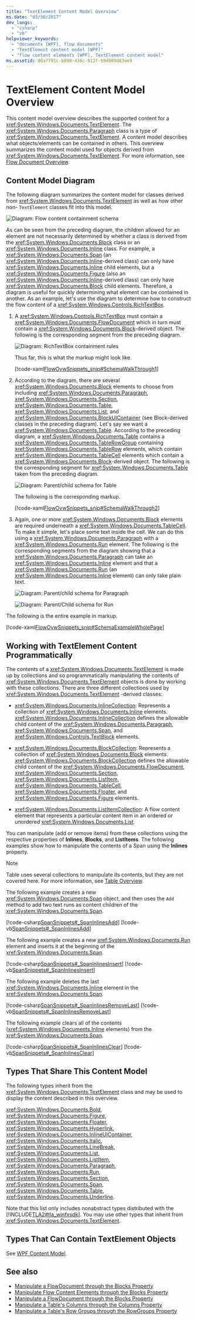 ```yaml
---
title: "TextElement Content Model Overview"
ms.date: "03/30/2017"
dev_langs: 
  - "csharp"
  - "vb"
helpviewer_keywords: 
  - "documents [WPF], flow documents"
  - "TextElement content model [WPF]"
  - "flow content elements [WPF], TextElement content model"
ms.assetid: d0a7791c-b090-438c-812f-b9d009d83ee9
---
```

# TextElement Content Model Overview
This content model overview describes the supported content for a <xref:System.Windows.Documents.TextElement>. The <xref:System.Windows.Documents.Paragraph> class is a type of <xref:System.Windows.Documents.TextElement>. A content model describes what objects/elements can be contained in others. This overview summarizes the content model used for objects derived from <xref:System.Windows.Documents.TextElement>. For more information, see [Flow Document Overview](flow-document-overview.md).  

<a name="text_element_classes"></a>   
## Content Model Diagram  
 The following diagram summarizes the content model for classes derived from <xref:System.Windows.Documents.TextElement> as well as how other non- `TextElement` classes fit into this model.  
  
 ![Diagram: Flow content containment schema](./media/flow-content-schema.png "Flow_Content_Schema")  
  
 As can be seen from the preceding diagram, the children allowed for an element are not necessarily determined by whether a class is derived from the <xref:System.Windows.Documents.Block> class or an <xref:System.Windows.Documents.Inline> class. For example, a <xref:System.Windows.Documents.Span> (an <xref:System.Windows.Documents.Inline>-derived class) can only have <xref:System.Windows.Documents.Inline> child elements, but a <xref:System.Windows.Documents.Figure> (also an <xref:System.Windows.Documents.Inline>-derived class) can only have <xref:System.Windows.Documents.Block> child elements. Therefore, a diagram is useful for quickly determining what element can be contained in another. As an example, let's use the diagram to determine how to construct the flow content of a <xref:System.Windows.Controls.RichTextBox>.  
  
1. A <xref:System.Windows.Controls.RichTextBox> must contain a <xref:System.Windows.Documents.FlowDocument> which in turn must contain a <xref:System.Windows.Documents.Block>-derived object. The following is the corresponding segment from the preceding diagram.  
  
     ![Diagram: RichTextBox containment rules](./media/flow-ovw-schemawalkthrough1.png "Flow_Ovw_SchemaWalkThrough1")  
  
     Thus far, this is what the markup might look like.  
  
     [!code-xaml[FlowOvwSnippets_snip#SchemaWalkThrough1](~/samples/snippets/csharp/VS_Snippets_Wpf/FlowOvwSnippets_snip/CS/MiscSnippets.xaml#schemawalkthrough1)]  
  
2. According to the diagram, there are several <xref:System.Windows.Documents.Block> elements to choose from including <xref:System.Windows.Documents.Paragraph>, <xref:System.Windows.Documents.Section>, <xref:System.Windows.Documents.Table>, <xref:System.Windows.Documents.List>, and <xref:System.Windows.Documents.BlockUIContainer> (see Block-derived classes in the preceding diagram). Let's say we want a <xref:System.Windows.Documents.Table>. According to the preceding diagram, a <xref:System.Windows.Documents.Table> contains a <xref:System.Windows.Documents.TableRowGroup> containing <xref:System.Windows.Documents.TableRow> elements, which contain <xref:System.Windows.Documents.TableCell> elements which contain a <xref:System.Windows.Documents.Block>-derived object. The following is the corresponding segment for <xref:System.Windows.Documents.Table> taken from the preceding diagram.  
  
     ![Diagram: Parent&#47;child schema for Table](./media/flow-ovw-schemawalkthrough2.png "Flow_Ovw_SchemaWalkThrough2")  
  
     The following is the corresponding markup.  
  
     [!code-xaml[FlowOvwSnippets_snip#SchemaWalkThrough2](~/samples/snippets/csharp/VS_Snippets_Wpf/FlowOvwSnippets_snip/CS/MiscSnippets.xaml#schemawalkthrough2)]  
  
3. Again, one or more <xref:System.Windows.Documents.Block> elements are required underneath a <xref:System.Windows.Documents.TableCell>. To make it simple, let's place some text inside the cell. We can do this using a <xref:System.Windows.Documents.Paragraph> with a <xref:System.Windows.Documents.Run> element. The following is the corresponding segments from the diagram showing that a <xref:System.Windows.Documents.Paragraph> can take an <xref:System.Windows.Documents.Inline> element and that a <xref:System.Windows.Documents.Run> (an <xref:System.Windows.Documents.Inline> element) can only take plain text.  
  
     ![Diagram: Parent&#47;child schema for Paragraph](./media/flow-ovw-schemawalkthrough3.png "Flow_Ovw_SchemaWalkThrough3")  
  
     ![Diagram: Parent&#47;Child schema for Run](./media/flow-ovw-schemawalkthrough4.png "Flow_Ovw_SchemaWalkThrough4")  
  
 The following is the entire example in markup.  
  
 [!code-xaml[FlowOvwSnippets_snip#SchemaExampleWholePage](~/samples/snippets/csharp/VS_Snippets_Wpf/FlowOvwSnippets_snip/CS/SchemaExample.xaml#schemaexamplewholepage)]  
  
<a name="Using_the_Content_Property"></a>   
## Working with TextElement Content Programmatically  
 The contents of a <xref:System.Windows.Documents.TextElement> is made up by collections and so programmatically manipulating the contents of <xref:System.Windows.Documents.TextElement> objects is done by working with these collections. There are three different collections used by <xref:System.Windows.Documents.TextElement> -derived classes:  
  
- <xref:System.Windows.Documents.InlineCollection>: Represents a collection of <xref:System.Windows.Documents.Inline> elements. <xref:System.Windows.Documents.InlineCollection> defines the allowable child content of the <xref:System.Windows.Documents.Paragraph>, <xref:System.Windows.Documents.Span>, and <xref:System.Windows.Controls.TextBlock> elements.  
  
- <xref:System.Windows.Documents.BlockCollection>: Represents a collection of <xref:System.Windows.Documents.Block> elements. <xref:System.Windows.Documents.BlockCollection> defines the allowable child content of the <xref:System.Windows.Documents.FlowDocument>, <xref:System.Windows.Documents.Section>, <xref:System.Windows.Documents.ListItem>, <xref:System.Windows.Documents.TableCell>, <xref:System.Windows.Documents.Floater>, and <xref:System.Windows.Documents.Figure> elements.  
  
- <xref:System.Windows.Documents.ListItemCollection>: A flow content element that represents a particular content item in an ordered or unordered <xref:System.Windows.Documents.List>.  
  
 You can manipulate (add or remove items) from these collections using the respective properties of **Inlines**, **Blocks**, and **ListItems**. The following examples show how to manipulate the contents of a Span using the **Inlines** property.  
  
> [!NOTE]
>  Table uses several collections to manipulate its contents, but they are not covered here. For more information, see [Table Overview](table-overview.md).  
  
 The following example creates a new <xref:System.Windows.Documents.Span> object, and then uses the `Add` method to add two text runs as content children of the <xref:System.Windows.Documents.Span>.  
  
 [!code-csharp[SpanSnippets#_SpanInlinesAdd](~/samples/snippets/csharp/VS_Snippets_Wpf/SpanSnippets/CSharp/Window1.xaml.cs#_spaninlinesadd)]
 [!code-vb[SpanSnippets#_SpanInlinesAdd](~/samples/snippets/visualbasic/VS_Snippets_Wpf/SpanSnippets/visualbasic/window1.xaml.vb#_spaninlinesadd)]  
  
 The following example creates a new <xref:System.Windows.Documents.Run> element and inserts it at the beginning of the <xref:System.Windows.Documents.Span>.  
  
 [!code-csharp[SpanSnippets#_SpanInlinesInsert](~/samples/snippets/csharp/VS_Snippets_Wpf/SpanSnippets/CSharp/Window1.xaml.cs#_spaninlinesinsert)]
 [!code-vb[SpanSnippets#_SpanInlinesInsert](~/samples/snippets/visualbasic/VS_Snippets_Wpf/SpanSnippets/visualbasic/window1.xaml.vb#_spaninlinesinsert)]  
  
 The following example deletes the last <xref:System.Windows.Documents.Inline> element in the <xref:System.Windows.Documents.Span>.  
  
 [!code-csharp[SpanSnippets#_SpanInlinesRemoveLast](~/samples/snippets/csharp/VS_Snippets_Wpf/SpanSnippets/CSharp/Window1.xaml.cs#_spaninlinesremovelast)]
 [!code-vb[SpanSnippets#_SpanInlinesRemoveLast](~/samples/snippets/visualbasic/VS_Snippets_Wpf/SpanSnippets/visualbasic/window1.xaml.vb#_spaninlinesremovelast)]  
  
 The following example clears all of the contents (<xref:System.Windows.Documents.Inline> elements) from the <xref:System.Windows.Documents.Span>.  
  
 [!code-csharp[SpanSnippets#_SpanInlinesClear](~/samples/snippets/csharp/VS_Snippets_Wpf/SpanSnippets/CSharp/Window1.xaml.cs#_spaninlinesclear)]
 [!code-vb[SpanSnippets#_SpanInlinesClear](~/samples/snippets/visualbasic/VS_Snippets_Wpf/SpanSnippets/visualbasic/window1.xaml.vb#_spaninlinesclear)]  
  
<a name="Types_that_Share_this_Content_Model"></a>   
## Types That Share This Content Model  
 The following types inherit from the <xref:System.Windows.Documents.TextElement> class and may be used to display the content described in this overview.  
  
 <xref:System.Windows.Documents.Bold>, <xref:System.Windows.Documents.Figure>, <xref:System.Windows.Documents.Floater>, <xref:System.Windows.Documents.Hyperlink>, <xref:System.Windows.Documents.InlineUIContainer>, <xref:System.Windows.Documents.Italic>, <xref:System.Windows.Documents.LineBreak>, <xref:System.Windows.Documents.List>, <xref:System.Windows.Documents.ListItem>, <xref:System.Windows.Documents.Paragraph>, <xref:System.Windows.Documents.Run>, <xref:System.Windows.Documents.Section>, <xref:System.Windows.Documents.Span>, <xref:System.Windows.Documents.Table>, <xref:System.Windows.Documents.Underline>.  
  
 Note that this list only includes nonabstract types distributed with the [!INCLUDE[TLA2#tla_winfxsdk](../../../../includes/tla2sharptla-winfxsdk-md.md)]. You may use other types that inherit from <xref:System.Windows.Documents.TextElement>.  
  
<a name="Types_that_Can_Contain_ContentControl_Objects"></a>   
## Types That Can Contain TextElement Objects  
 See [WPF Content Model](../controls/wpf-content-model.md).  
  
## See also

- [Manipulate a FlowDocument through the Blocks Property](how-to-manipulate-a-flowdocument-through-the-blocks-property.md)
- [Manipulate Flow Content Elements through the Blocks Property](how-to-manipulate-flow-content-elements-through-the-blocks-property.md)
- [Manipulate a FlowDocument through the Blocks Property](how-to-manipulate-a-flowdocument-through-the-blocks-property.md)
- [Manipulate a Table's Columns through the Columns Property](how-to-manipulate-table-columns-through-the-columns-property.md)
- [Manipulate a Table's Row Groups through the RowGroups Property](how-to-manipulate-table-row-groups-through-the-rowgroups-property.md)
